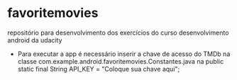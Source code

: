# favoritemovies
repositório para desenvolvimento dos exercícios do curso desenvolvimento android da udacity

 - Para executar a app é necessário inserir a chave de acesso do TMDb na classe com.example.android.favoritemovies.Constantes.java na public static final String API_KEY = "Coloque sua chave aqui";
